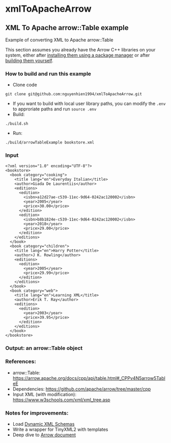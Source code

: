 # xmlToApacheArrow

## XML To Apache arrow::Table example

Example of converting XML to Apache arrow::Table

This section assumes you already have the Arrow C++ libraries on your system, either after [installing them using a package manager](https://arrow.apache.org/install/) or after [building them yourself](https://arrow.apache.org/docs/developers/cpp/building.html#building-arrow-cpp).

### How to build and run this example
- Clone code
```
git clone git@github.com:nguyenhien1994/xmlToApacheArrow.git
```

- If you want to build with local user library paths, you can modify the `.env` to approriate paths and run `source .env`
- Build:
```
./build.sh
```

- Run:
```
./build/arrowTableExample bookstore.xml
```


### Input
```
<?xml version="1.0" encoding="UTF-8"?>
<bookstore>
  <book category="cooking">
    <title lang="en">Everyday Italian</title>
    <author>Giada De Laurentiis</author>
    <editions>
      <edition>
        <isbn>a12d27ae-c539-11ec-9d64-0242ac120002</isbn>
        <year>2005</year>
        <price>30.00</price>
      </edition>
      <edition>
        <isbn>b8b1824e-c539-11ec-9d64-0242ac120002</isbn>
        <year>2018</year>
        <price>29.00</price>
      </edition>
    </editions>
  </book>
  <book category="children">
    <title lang="en">Harry Potter</title>
    <author>J K. Rowling</author>
    <editions>
      <edition>
        <year>2005</year>
        <price>29.99</price>
      </edition>
    </editions>
  </book>
  <book category="web">
    <title lang="en">Learning XML</title>
    <author>Erik T. Ray</author>
    <editions>
      <edition>
        <year>2003</year>
        <price>39.95</price>
      </edition>
    </editions>
  </book>
</bookstore>
```

### Output: an arrow::Table object

### References:
* arrow::Table: https://arrow.apache.org/docs/cpp/api/table.html#_CPPv4N5arrow5TableE
* Dependencies: https://github.com/apache/arrow/tree/master/cpp
* Input XML (with modification): https://www.w3schools.com/xml/xml_tree.asp

### Notes for improvements:
- Load [Dynamic XML Schemas](https://arrow.apache.org/docs/cpp/examples/row_columnar_conversion.html#dynamic-schemas)
- Write a wrapper for TinyXML2 with templates
- Deep dive to [Arrow document](https://arrow.apache.org/docs/index.html)

